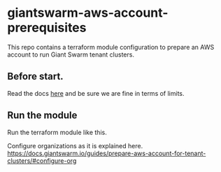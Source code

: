 # giantswarm-aws-account-prerequisites 
This repo contains a terraform module configuration to prepare an AWS account to run Giant Swarm tenant clusters.

## Before start.
Read the docs [here](https://docs.giantswarm.io/guides/prepare-aws-account-for-tenant-clusters/) and be sure we are fine in terms of limits.

## Run the module
Run the terraform module like this.

Configure organizations as it is explained here.
https://docs.giantswarm.io/guides/prepare-aws-account-for-tenant-clusters/#configure-org